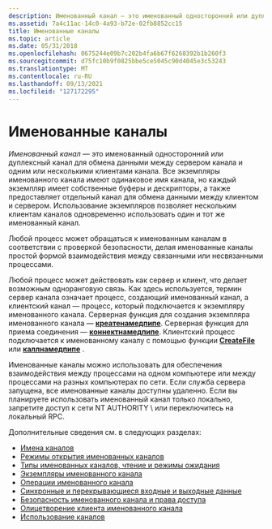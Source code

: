 ```yaml
---
description: Именованный канал — это именованный односторонний или дуплексный канал для обмена данными между сервером канала и одним или несколькими клиентами канала.
ms.assetid: 7a4c11ac-14c0-4a93-b72e-02fb8852cc15
title: Именованные каналы
ms.topic: article
ms.date: 05/31/2018
ms.openlocfilehash: 0675244e09b7c202b4fa6b67f6268392b1b260f3
ms.sourcegitcommit: d75fc10b9f0825bbe5ce5045c90d4045e3c53243
ms.translationtype: MT
ms.contentlocale: ru-RU
ms.lasthandoff: 09/13/2021
ms.locfileid: "127172295"
---
```

# <a name="named-pipes"></a>Именованные каналы

*Именованный канал* — это именованный односторонний или дуплексный канал для обмена данными между сервером канала и одним или несколькими клиентами канала. Все экземпляры именованного канала имеют одинаковое имя канала, но каждый экземпляр имеет собственные буферы и дескрипторы, а также предоставляет отдельный канал для обмена данными между клиентом и сервером. Использование экземпляров позволяет нескольким клиентам каналов одновременно использовать один и тот же именованный канал.

Любой процесс может обращаться к именованным каналам в соответствии с проверкой безопасности, делая именованные каналы простой формой взаимодействия между связанными или несвязанными процессами.

Любой процесс может действовать как сервер и клиент, что делает возможным одноранговую связь. Как здесь используется, термин сервер канала означает процесс, создающий именованный канал, а клиентский канал — процесс, который подключается к экземпляру именованного канала. Серверная функция для создания экземпляра именованного канала — [**креатенамедпипе**](/windows/desktop/api/Winbase/nf-winbase-createnamedpipea). Серверная функция для приема соединения — [**коннектнамедпипе**](/windows/win32/api/namedpipeapi/nf-namedpipeapi-connectnamedpipe). Клиентский процесс подключается к именованному каналу с помощью функции [**CreateFile**](/windows/desktop/api/fileapi/nf-fileapi-createfilea) или [**каллнамедпипе**](/windows/desktop/api/Winbase/nf-winbase-callnamedpipea) .

Именованные каналы можно использовать для обеспечения взаимодействия между процессами на одном компьютере или между процессами на разных компьютерах по сети. Если служба сервера запущена, все именованные каналы доступны удаленно. Если вы планируете использовать именованный канал только локально, запретите доступ к сети NT AUTHORITY \\ или переключитесь на локальный RPC.

Дополнительные сведения см. в следующих разделах:

-   [Имена каналов](pipe-names.md)
-   [Режимы открытия именованных каналов](named-pipe-open-modes.md)
-   [Типы именованных каналов, чтение и режимы ожидания](named-pipe-type-read-and-wait-modes.md)
-   [Экземпляры именованного канала](named-pipe-instances.md)
-   [Операции именованного канала](named-pipe-operations.md)
-   [Синхронные и перекрывающиеся входные и выходные данные](synchronous-and-overlapped-input-and-output.md)
-   [Безопасность именованного канала и права доступа](named-pipe-security-and-access-rights.md)
-   [Олицетворение клиента именованного канала](impersonating-a-named-pipe-client.md)
-   [Использование каналов](using-pipes.md)

 

 
